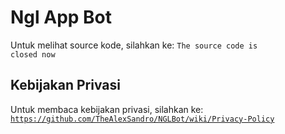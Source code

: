 # Ngl App Bot
Untuk melihat source kode, silahkan ke: <code>The source code is closed now</code>

## Kebijakan Privasi
Untuk membaca kebijakan privasi, silahkan ke: <code>https://github.com/TheAlexSandro/NGLBot/wiki/Privacy-Policy</code>
